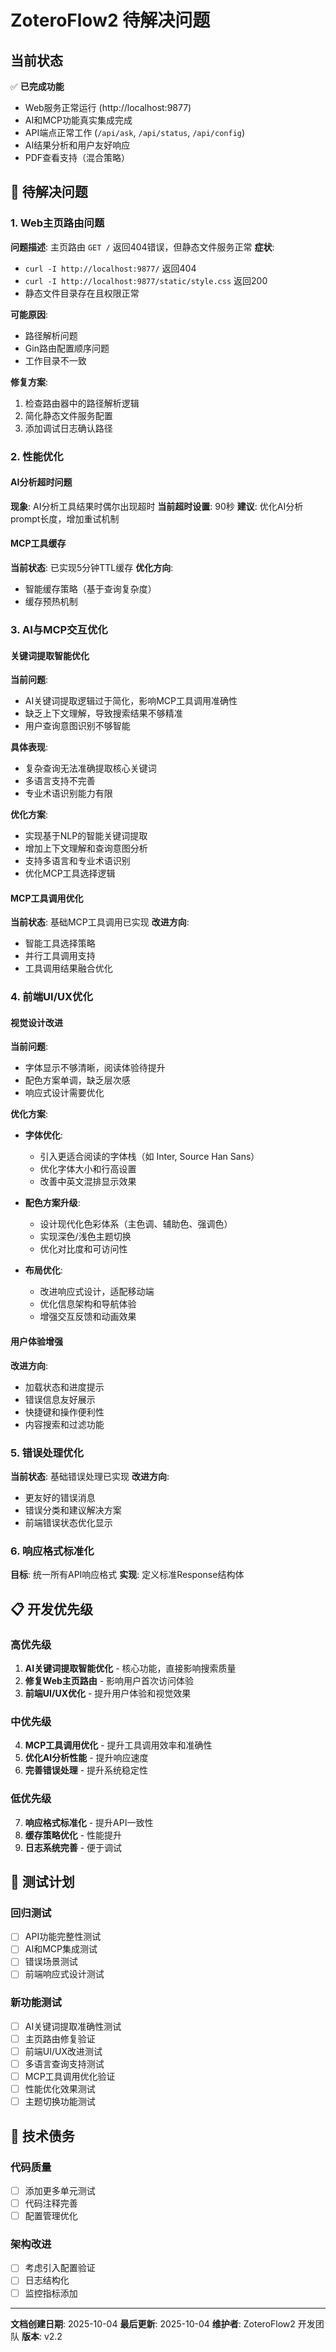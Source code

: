 # ZoteroFlow2 待解决问题

## 当前状态

✅ **已完成功能**
- Web服务正常运行 (http://localhost:9877)
- AI和MCP功能真实集成完成
- API端点正常工作 (`/api/ask`, `/api/status`, `/api/config`)
- AI结果分析和用户友好响应
- PDF查看支持（混合策略）

## 🔧 待解决问题

### 1. Web主页路由问题
**问题描述**: 主页路由 `GET /` 返回404错误，但静态文件服务正常
**症状**:
- `curl -I http://localhost:9877/` 返回404
- `curl -I http://localhost:9877/static/style.css` 返回200
- 静态文件目录存在且权限正常

**可能原因**:
- 路径解析问题
- Gin路由配置顺序问题
- 工作目录不一致

**修复方案**:
1. 检查路由器中的路径解析逻辑
2. 简化静态文件服务配置
3. 添加调试日志确认路径

### 2. 性能优化

#### AI分析超时问题
**现象**: AI分析工具结果时偶尔出现超时
**当前超时设置**: 90秒
**建议**: 优化AI分析prompt长度，增加重试机制

#### MCP工具缓存
**当前状态**: 已实现5分钟TTL缓存
**优化方向**:
- 智能缓存策略（基于查询复杂度）
- 缓存预热机制

### 3. AI与MCP交互优化

#### 关键词提取智能优化
**当前问题**:
- AI关键词提取逻辑过于简化，影响MCP工具调用准确性
- 缺乏上下文理解，导致搜索结果不够精准
- 用户查询意图识别不够智能

**具体表现**:
- 复杂查询无法准确提取核心关键词
- 多语言支持不完善
- 专业术语识别能力有限

**优化方案**:
- 实现基于NLP的智能关键词提取
- 增加上下文理解和查询意图分析
- 支持多语言和专业术语识别
- 优化MCP工具选择逻辑

#### MCP工具调用优化
**当前状态**: 基础MCP工具调用已实现
**改进方向**:
- 智能工具选择策略
- 并行工具调用支持
- 工具调用结果融合优化

### 4. 前端UI/UX优化

#### 视觉设计改进
**当前问题**:
- 字体显示不够清晰，阅读体验待提升
- 配色方案单调，缺乏层次感
- 响应式设计需要优化

**优化方案**:
- **字体优化**:
  - 引入更适合阅读的字体栈（如 Inter, Source Han Sans）
  - 优化字体大小和行高设置
  - 改善中英文混排显示效果

- **配色方案升级**:
  - 设计现代化色彩体系（主色调、辅助色、强调色）
  - 实现深色/浅色主题切换
  - 优化对比度和可访问性

- **布局优化**:
  - 改进响应式设计，适配移动端
  - 优化信息架构和导航体验
  - 增强交互反馈和动画效果

#### 用户体验增强
**改进方向**:
- 加载状态和进度提示
- 错误信息友好展示
- 快捷键和操作便利性
- 内容搜索和过滤功能

### 5. 错误处理优化
**当前状态**: 基础错误处理已实现
**改进方向**:
- 更友好的错误消息
- 错误分类和建议解决方案
- 前端错误状态优化显示

### 6. 响应格式标准化
**目标**: 统一所有API响应格式
**实现**: 定义标准Response结构体

## 📋 开发优先级

### 高优先级
1. **AI关键词提取智能优化** - 核心功能，直接影响搜索质量
2. **修复Web主页路由** - 影响用户首次访问体验
3. **前端UI/UX优化** - 提升用户体验和视觉效果

### 中优先级
4. **MCP工具调用优化** - 提升工具调用效率和准确性
5. **优化AI分析性能** - 提升响应速度
6. **完善错误处理** - 提升系统稳定性

### 低优先级
7. **响应格式标准化** - 提升API一致性
8. **缓存策略优化** - 性能提升
9. **日志系统完善** - 便于调试

## 🧪 测试计划

### 回归测试
- [ ] API功能完整性测试
- [ ] AI和MCP集成测试
- [ ] 错误场景测试
- [ ] 前端响应式设计测试

### 新功能测试
- [ ] AI关键词提取准确性测试
- [ ] 主页路由修复验证
- [ ] 前端UI/UX改进测试
- [ ] 多语言查询支持测试
- [ ] MCP工具调用优化验证
- [ ] 性能优化效果测试
- [ ] 主题切换功能测试

## 📝 技术债务

### 代码质量
- [ ] 添加更多单元测试
- [ ] 代码注释完善
- [ ] 配置管理优化

### 架构改进
- [ ] 考虑引入配置验证
- [ ] 日志结构化
- [ ] 监控指标添加

---

**文档创建日期**: 2025-10-04
**最后更新**: 2025-10-04
**维护者**: ZoteroFlow2 开发团队
**版本**: v2.2